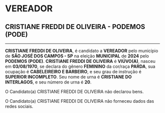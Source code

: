 # VEREADOR
## CRISTIANE FREDDI DE OLIVEIRA - PODEMOS (PODE)
---
**CRISTIANE FREDDI DE OLIVEIRA**, é candidato a **VEREADOR** pelo município de **SÃO JOSÉ DOS CAMPOS - SP** na eleição **MUNICIPAL** de **2024** pelo **PODEMOS (PODE)**.
**CRISTIANE FREDDI DE OLIVEIRA** é **VIÚVO(A)**, nasceu em **03/08/1970**, se declara do gênero **FEMININO** da cor/raça **PARDA**, sua ocupação é **CABELEIREIRO E BARBEIRO**, e seu grau de instrução é **SUPERIOR INCOMPLETO**.
Seu nome de urna é **CRISTIANE DO INTERLAGOS**, e seu número de urna é **20**.

O Candidato(a) CRISTIANE FREDDI DE OLIVEIRA não declarou bens.


O Candidato(a) CRISTIANE FREDDI DE OLIVEIRA não forneceu dados das redes sociais.